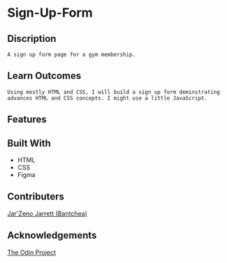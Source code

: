 # Sign-Up-Form
## Discription
    A sign up form page for a gym membership.

## Learn Outcomes
    Using mostly HTML and CSS, I will build a sign up form deminstrating advances HTML and CSS concepts. I might use a little JavaScript.
## Features

## Built With
* HTML
* CSS
* Figma

## Contributers
[Jar'Zeno Jarrett (Bantchea)](<https://github.com/Bantchee>)

## Acknowledgements
[The Odin Project](<https://www.theodinproject.com/>)

